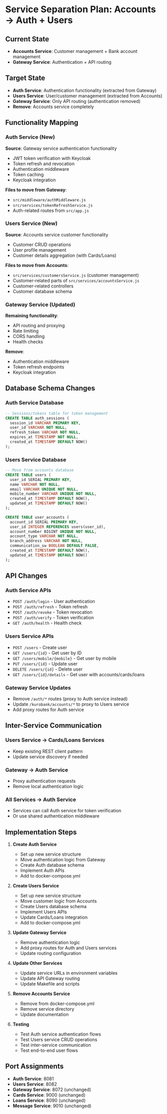 # Service Separation Plan: Accounts → Auth + Users

## Current State
- **Accounts Service**: Customer management + Bank account management
- **Gateway Service**: Authentication + API routing

## Target State
- **Auth Service**: Authentication functionality (extracted from Gateway)
- **Users Service**: User/customer management (extracted from Accounts)
- **Gateway Service**: Only API routing (authentication removed)
- **Remove**: Accounts service completely

## Functionality Mapping

### Auth Service (New)
**Source**: Gateway service authentication functionality
- JWT token verification with Keycloak
- Token refresh and revocation
- Authentication middleware
- Token caching
- Keycloak integration

**Files to move from Gateway**:
- `src/middleware/authMiddleware.js`
- `src/services/tokenRefreshService.js`
- Auth-related routes from `src/app.js`

### Users Service (New)
**Source**: Accounts service customer functionality
- Customer CRUD operations
- User profile management
- Customer details aggregation (with Cards/Loans)

**Files to move from Accounts**:
- `src/services/customersService.js` (customer management)
- Customer-related parts of `src/services/accountsService.js`
- Customer-related controllers
- Customer database schema

### Gateway Service (Updated)
**Remaining functionality**:
- API routing and proxying
- Rate limiting
- CORS handling
- Health checks

**Remove**:
- Authentication middleware
- Token refresh endpoints
- Keycloak integration

## Database Schema Changes

### Auth Service Database
```sql
-- Sessions/tokens table for token management
CREATE TABLE auth_sessions (
  session_id VARCHAR PRIMARY KEY,
  user_id VARCHAR NOT NULL,
  refresh_token VARCHAR NOT NULL,
  expires_at TIMESTAMP NOT NULL,
  created_at TIMESTAMP DEFAULT NOW()
);
```

### Users Service Database
```sql
-- Move from accounts database
CREATE TABLE users (
  user_id SERIAL PRIMARY KEY,
  name VARCHAR NOT NULL,
  email VARCHAR UNIQUE NOT NULL,
  mobile_number VARCHAR UNIQUE NOT NULL,
  created_at TIMESTAMP DEFAULT NOW(),
  updated_at TIMESTAMP DEFAULT NOW()
);

CREATE TABLE user_accounts (
  account_id SERIAL PRIMARY KEY,
  user_id INTEGER REFERENCES users(user_id),
  account_number BIGINT UNIQUE NOT NULL,
  account_type VARCHAR NOT NULL,
  branch_address VARCHAR NOT NULL,
  communication_sw BOOLEAN DEFAULT FALSE,
  created_at TIMESTAMP DEFAULT NOW(),
  updated_at TIMESTAMP DEFAULT NOW()
);
```

## API Changes

### Auth Service APIs
- `POST /auth/login` - User authentication
- `POST /auth/refresh` - Token refresh
- `POST /auth/revoke` - Token revocation
- `POST /auth/verify` - Token verification
- `GET /auth/health` - Health check

### Users Service APIs
- `POST /users` - Create user
- `GET /users/{id}` - Get user by ID
- `GET /users/mobile/{mobile}` - Get user by mobile
- `PUT /users/{id}` - Update user
- `DELETE /users/{id}` - Delete user
- `GET /users/{id}/details` - Get user with accounts/cards/loans

### Gateway Service Updates
- Remove `/auth/*` routes (proxy to Auth service instead)
- Update `/kurobank/accounts/*` to proxy to Users service
- Add proxy routes for Auth service

## Inter-Service Communication

### Users Service → Cards/Loans Services
- Keep existing REST client pattern
- Update service discovery if needed

### Gateway → Auth Service
- Proxy authentication requests
- Remove local authentication logic

### All Services → Auth Service
- Services can call Auth service for token verification
- Or use shared authentication middleware

## Implementation Steps

1. **Create Auth Service**
   - Set up new service structure
   - Move authentication logic from Gateway
   - Create Auth database schema
   - Implement Auth APIs
   - Add to docker-compose.yml

2. **Create Users Service**
   - Set up new service structure
   - Move customer logic from Accounts
   - Create Users database schema
   - Implement Users APIs
   - Update Cards/Loans integration
   - Add to docker-compose.yml

3. **Update Gateway Service**
   - Remove authentication logic
   - Add proxy routes for Auth and Users services
   - Update routing configuration

4. **Update Other Services**
   - Update service URLs in environment variables
   - Update API Gateway routing
   - Update Makefile and scripts

5. **Remove Accounts Service**
   - Remove from docker-compose.yml
   - Remove service directory
   - Update documentation

6. **Testing**
   - Test Auth service authentication flows
   - Test Users service CRUD operations
   - Test inter-service communication
   - Test end-to-end user flows

## Port Assignments
- **Auth Service**: 8081
- **Users Service**: 8082
- **Gateway Service**: 8072 (unchanged)
- **Cards Service**: 9000 (unchanged)
- **Loans Service**: 8090 (unchanged)
- **Message Service**: 9010 (unchanged)
